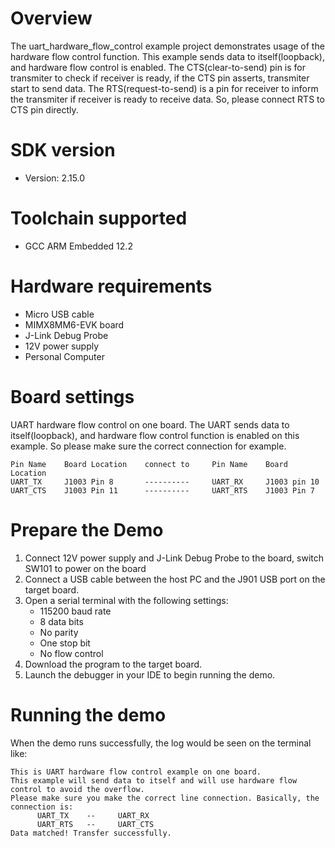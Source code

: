 Overview
========
The uart_hardware_flow_control example project demonstrates usage of the hardware
flow control function. This example sends data to itself(loopback), and hardware flow
control is enabled. The CTS(clear-to-send) pin is for transmiter to check if receiver
is ready, if the CTS pin asserts, transmiter start to send data. The RTS(request-to-send)
is a pin for receiver to inform the transmiter if receiver is ready to receive data.
So, please connect RTS to CTS pin directly.

SDK version
===========
- Version: 2.15.0

Toolchain supported
===================
- GCC ARM Embedded  12.2

Hardware requirements
=====================
- Micro USB cable
- MIMX8MM6-EVK board
- J-Link Debug Probe
- 12V power supply
- Personal Computer

Board settings
==============
UART hardware flow control on one board.
The UART sends data to itself(loopback), and hardware flow control function is 
enabled on this example. So please make sure the correct connection for example.
~~~~~~~~~~~~~~~~~~~~~~~~~~~~~~~~~~~~~~~~~~~~~~~~~~~~~~~~~~~~~~~~~~~~~~~~~~~~~~~~~~~~~~~~~
Pin Name    Board Location    connect to     Pin Name    Board Location
UART_TX     J1003 Pin 8       ----------     UART_RX     J1003 pin 10
UART_CTS    J1003 Pin 11      ----------     UART_RTS    J1003 Pin 7
~~~~~~~~~~~~~~~~~~~~~~~~~~~~~~~~~~~~~~~~~~~~~~~~~~~~~~~~~~~~~~~~~~~~~~~~~~~~~~~~~~~~~~~~~

Prepare the Demo
================
1.  Connect 12V power supply and J-Link Debug Probe to the board, switch SW101 to power on the board
2.  Connect a USB cable between the host PC and the J901 USB port on the target board.
3.  Open a serial terminal with the following settings:
    - 115200 baud rate
    - 8 data bits
    - No parity
    - One stop bit
    - No flow control
4.  Download the program to the target board.
5.  Launch the debugger in your IDE to begin running the demo.

Running the demo
================
When the demo runs successfully, the log would be seen on the terminal like:

~~~~~~~~~~~~~~~~~~~~~~~~~~~~~~~~~~~~~~~~
This is UART hardware flow control example on one board.
This example will send data to itself and will use hardware flow control to avoid the overflow.
Please make sure you make the correct line connection. Basically, the connection is:
      UART_TX    --     UART_RX
      UART_RTS   --     UART_CTS
Data matched! Transfer successfully.
~~~~~~~~~~~~~~~~~~~~~~~~~~~~~~~~~~~~~~~~
